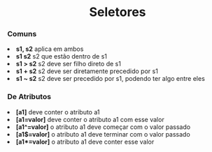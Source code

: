 <h1 align="center">Seletores</h1>

<h3>Comuns</h3>
<li><b>s1, s2</b> aplica em ambos</li>
<li><b>s1 s2</b> s2 que estão dentro de s1</li>
<li><b>s1 > s2</b> s2 deve ser filho direto de s1</li>
<li><b>s1 + s2</b> s2 deve ser diretamente precedido por s1</li>
<li><b>s1 ~ s2</b> s2 deve ser precedido por s1, podendo ter algo entre eles</li>

<h3>De Atributos</h3>
<li><b>[a1]</b> deve conter o atributo a1</li>
<li><b>[a1=valor]</b> deve conter o atributo a1 com esse valor</li>
<li><b>[a1^=valor]</b> o atributo a1 deve começar com o valor passado</li>
<li><b>[a1$=valor]</b> o atributo a1 deve terminar com o valor passado</li>
<li><b>[a1*=valor]</b> o atributo a1 deve conter esse valor</li>
